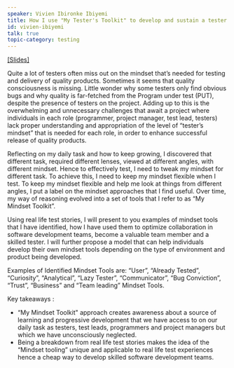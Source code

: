 ```yaml
---
speaker: Vivien Ibironke Ibiyemi
title: How I use "My Tester's Toolkit" to develop and sustain a tester's mindset!
id: vivien-ibiyemi
talk: true
topic-category: testing
---
```

<a href="http://europeantestingconference.eu/slides17/Vivien.pdf">[Slides]</a>

Quite a lot of testers often miss out on the mindset that’s needed for testing and delivery of quality products. Sometimes it seems that quality consciousness is missing. Little wonder why some testers only find obvious bugs and why quality is far-fetched from the Program under test (PUT), despite the presence of testers on the project. Adding up to this is the overwhelming and unnecessary challenges that await a project where individuals in each role (programmer, project manager, test lead, testers) lack proper understanding and appropriation of the level of “tester’s mindset” that is needed for each role, in order to enhance successful release of quality products.

Reflecting on my daily task and how to keep growing, I discovered that different task, required different lenses, viewed at different angles, with different mindset. Hence to effectively test, I need to tweak my mindset for different task. To achieve this, I need to keep my mindset flexible when I test. To keep my mindset flexible and help me look at things from different angles, I put a label on the mindset approaches that I find useful. Over time, my way of reasoning evolved into a set of tools that I refer to as “My Mindset Toolkit”.

Using real life test stories, I will present to you examples of mindset tools that I have identified, how I have used them to optimize collaboration in software development teams, become a valuable team member and a skilled tester. I will further propose a model that can help individuals develop their own mindset tools depending on the type of environment and product being developed.

Examples of Identified Mindset Tools are: “User”, “Already Tested”, “Curiosity”, “Analytical”, “Lazy Tester”, “Communicator”, “Bug Conviction”, “Trust”, “Business” and “Team leading” Mindset Tools.

Key takeaways :
  * “My Mindset Toolkit" approach creates awareness about a source of learning and progressive development that we have access to on our daily task as testers, test leads, programmers and project managers but which we have unconsciously neglected.
  * Being a breakdown from real life test stories makes the idea of the “Mindset tooling” unique and applicable to real life test experiences hence a cheap way to develop skilled software development teams.
